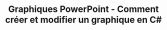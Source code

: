 ---
title: Graphiques PowerPoint - Comment créer et modifier un graphique en C#
linktitle: Graphiques PowerPoint
type: docs
weight: 70
url: /net/powerpoint-charts/
---